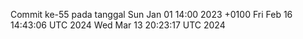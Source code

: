 Commit ke-55 pada tanggal Sun Jan 01 14:00 2023 +0100
Fri Feb 16 14:43:06 UTC 2024
Wed Mar 13 20:23:17 UTC 2024

